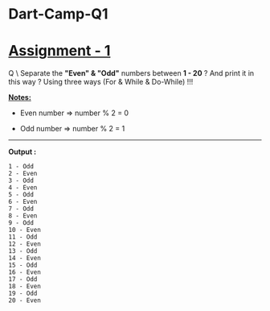 # Dart-Camp-Q1

# <u>Assignment - 1</u>

Q \ Separate the **"Even" & "Odd"** numbers between **1 - 20** ? And print it in this way ? Using three ways (For & While & Do-While) !!!

**<u>Notes:</u>**

- Even number => number % 2 = 0

- Odd number => number % 2 = 1

****

**Output :**

```
1 - Odd
2 - Even
3 - Odd
4 - Even
5 - Odd
6 - Even
7 - Odd
8 - Even
9 - Odd
10 - Even
11 - Odd
12 - Even
13 - Odd
14 - Even
15 - Odd
16 - Even
17 - Odd
18 - Even
19 - Odd
20 - Even
```

